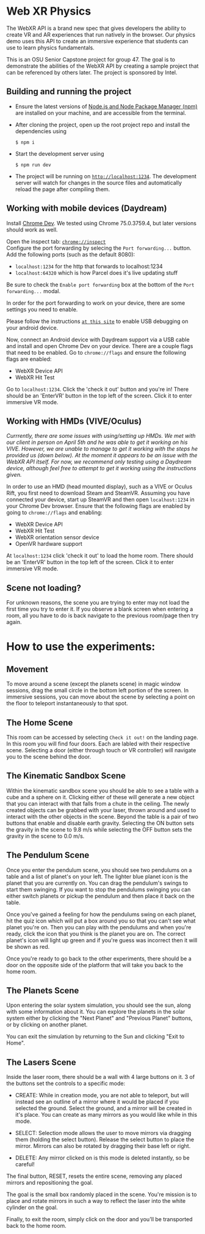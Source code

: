 # Web XR Physics
The WebXR API is a brand new spec that gives developers the ability to create VR and AR experiences that run natively in the browser. Our physics demo uses this API to create an immersive experience that students can use to learn physics fundamentals.

This is an OSU Senior Capstone project for group 47. The goal is to demonstrate the abilities of the WebXR API by creating a sample project that can be referenced by others later. The project is sponsored by Intel. 

## Building and running the project
- Ensure the latest versions of [Node.js and Node Package Manager (npm)](https://nodejs.org/en/download/) are installed on your machine, and are accessible from the terminal. 

- After cloning the project, open up the root project repo and install the dependencies using
  ```
  $ npm i
  ```
- Start the development server using 
  ```
  $ npm run dev
  ```
- The project will be running on [`http://localhost:1234`](http://localhost:1234). The development server will watch for changes in the source files and automatically reload the page after compiling them.

## Working with mobile devices (Daydream)
Install [Chrome Dev](https://www.google.com/chrome/dev/). We tested using Chrome 75.0.3759.4, but later versions should work as well. 

Open the inspect tab: [`chrome://inspect`](chrome://inspect)  
Configure the port forwarding by selecing the `Port forwarding...` button. Add the following ports (such as the default 8080):
 - `localhost:1234` for the http that forwards to localhost:1234 
 - `localhost:64320` which is how Parcel does it's live updating stuff
 
 Be sure to check the `Enable port forwarding` box at the bottom of the `Port forwarding...` modal.
 
 In order for the port forwarding to work on your device, there are some settings you need to enable.
 
 Please follow the instructions [`at this site`](https://www.embarcadero.com/starthere/xe5/mobdevsetup/android/en/enabling_usb_debugging_on_an_android_device.html) to enable USB debugging on your android device.
 
 Now, connect an Android device with Daydream support via a USB cable and install and open Chrome Dev on your device. There are a couple flags that need to be enabled. Go to `chrome://flags` and ensure the following flags are enabled:
 - WebXR Device API
 - WebXR Hit Test
 
Go to `localhost:1234`. Click the 'check it out' button and you're in! There should be an 'EnterVR' button in the top left of the screen. Click it to enter immersive VR mode.
 
## Working with HMDs (VIVE/Oculus)
*Currrently, there are some issues with using/setting up HMDs. We met with our client in person on April 5th and he was able to get it working on his VIVE. However, we are unable to manage to get it working with the steps he provided us (down below). At the moment it appears to be an issue with the WebXR API itself. For now, we recommend only testing using a Daydream device, although feel free to attempt to get it working using the instructions given.*

In order to use an HMD (head mounted display), such as a VIVE or Oculus Rift, you first need to download Steam and SteamVR. Assuming you have connected your device, start up SteamVR and then open `localhost:1234` in your Chrome Dev browser. Ensure that the following flags are enabled by going to `chrome://flags` and enabling:
- WebXR Device API
- WebXR Hit Test
- WebXR orientation sensor device
- OpenVR hardware support

At `localhost:1234` click 'check it out' to load the home room. There should be an 'EnterVR' button in the top left of the screen. Click it to enter immersive VR mode.

## Scene not loading?
For unknown reasons, the scene you are trying to enter may not load the first time you try to enter it. If you observe a blank screen when entering a room, all you have to do is back navigate to the previous room/page then try again.

# How to use the experiments:
## Movement
To move around a scene (except the planets scene) in magic window sessions, drag the small circle in the bottom left portion of the screen. In immersive sessions, you can move about the scene by selecting a point on the floor to teleport instantaneously to that spot.

## The Home Scene
This room can be accessed by selecting `Check it out!` on the landing page. In this room you will find four doors. Each are labled with their respective scene. Selecting a door (either through touch or VR controller) will navigate you to the scene behind the door.

## The Kinematic Sandbox Scene
Within the kinematic sandbox scene you should be able to see a table with a cube and a sphere on it.  Clicking either of these will generate a new object that you can interact with that falls from a chute in the ceiling.  The newly created objects can be grabbed with your laser, thrown around and used to interact with the other objects in the scene. Beyond the table is a pair of two buttons that enable and disable earth gravity. Selecting the ON button sets the gravity in the scene to 9.8 m/s while selecting the OFF button sets the gravity in the scene to 0.0 m/s.

## The Pendulum Scene
Once you enter the pendulum scene, you should see two pendulums on a table and a list of planet's on your left.  The lighter blue planet icon is the planet that you are currently on.  You can drag the pendulum's swings to start them swinging.  If you want to stop the pendulums swinging you can either switch planets or pickup the pendulum and then place it back on the table.

Once you've gained a feeling for how the pendulums swing on each planet, hit the quiz icon which will put a box around you so that you can't see what planet you're on.  Then you can play with the pendulums and when you're ready, click the icon that you think is the planet you are on.  The correct planet's icon will light up green and if you're guess was incorrect then it will be shown as red.

Once you're ready to go back to the other experiments, there should be a door on the opposite side of the platform that will take you back to the home room.

## The Planets Scene
Upon entering the solar system simulation, you should see the sun, along with some information about it. You can explore the planets in the solar system either by clicking the "Next Planet" and "Previous Planet" buttons, or by clicking on another planet.

You can exit the simulation by returning to the Sun and clicking "Exit to Home".

## The Lasers Scene
Inside the laser room, there should be a wall with 4 large buttons on it. 3 of the buttons set the controls to a specific mode:
- CREATE: While in creation mode, you are not able to teleport, but will instead see an outline of a mirror where it would be placed if you selected the ground. Select the ground, and a mirror will be created in it's place. You can create as many mirrors as you would like while in this mode.

- SELECT: Selection mode allows the user to move mirrors via dragging them (holding the select button). Release the select button to place the mirror. Mirrors can also be rotated by dragging their base left or right.

- DELETE: Any mirror clicked on is this mode is deleted instantly, so be careful!

The final button, RESET, resets the entire scene, removing any placed mirrors and repositioning the goal.

The goal is the small box randomly placed in the scene. You're mission is to place and rotate mirrors in such a way to reflect the laser into the white cylinder on the goal. 

Finally, to exit the room, simply click on the door and you'll be transported back to the home room.
